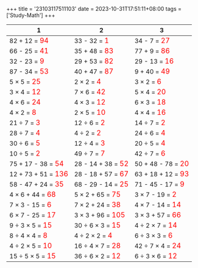 +++ 
title = '23103117511103' 
date = 2023-10-31T17:51:11+08:00 
tags = ['Study-Math'] 
+++ 

1 | 2 | 3 
-- | -- | -- 
82 + 12 = <font color=red size=4>94</font> | 33 - 32 = <font color=red size=4>1</font> | 34 - 7 = <font color=red size=4>27</font> 
66 - 25 = <font color=red size=4>41</font> | 35 + 48 = <font color=red size=4>83</font> | 77 + 9 = <font color=red size=4>86</font> 
32 - 23 = <font color=red size=4>9</font> | 29 + 53 = <font color=red size=4>82</font> | 29 - 13 = <font color=red size=4>16</font> 
87 - 34 = <font color=red size=4>53</font> | 40 + 47 = <font color=red size=4>87</font> | 9 + 40 = <font color=red size=4>49</font> 
5 × 5 = <font color=red size=4>25</font> | 2 × 2 = <font color=red size=4>4</font> | 3 × 2 = <font color=red size=4>6</font> 
3 × 4 = <font color=red size=4>12</font> | 7 × 6 = <font color=red size=4>42</font> | 5 × 4 = <font color=red size=4>20</font> 
4 × 6 = <font color=red size=4>24</font> | 4 × 3 = <font color=red size=4>12</font> | 6 × 3 = <font color=red size=4>18</font> 
4 × 2 = <font color=red size=4>8</font> | 2 × 5 = <font color=red size=4>10</font> | 4 × 4 = <font color=red size=4>16</font> 
21 ÷ 7 = <font color=red size=4>3</font> | 12 ÷ 6 = <font color=red size=4>2</font> | 14 ÷ 7 = <font color=red size=4>2</font> 
28 ÷ 7 = <font color=red size=4>4</font> | 4 ÷ 2 = <font color=red size=4>2</font> | 24 ÷ 6 = <font color=red size=4>4</font> 
30 ÷ 6 = <font color=red size=4>5</font> | 12 ÷ 4 = <font color=red size=4>3</font> | 20 ÷ 5 = <font color=red size=4>4</font> 
10 ÷ 5 = <font color=red size=4>2</font> | 49 ÷ 7 = <font color=red size=4>7</font> | 42 ÷ 7 = <font color=red size=4>6</font> 
75 + 17 - 38 = <font color=red size=4>54</font> | 28 - 14 + 38 = <font color=red size=4>52</font> | 50 + 48 - 78 = <font color=red size=4>20</font> 
12 + 73 + 51 = <font color=red size=4>136</font> | 28 - 18 + 57 = <font color=red size=4>67</font> | 63 + 18 + 12 = <font color=red size=4>93</font> 
58 - 47 + 24 = <font color=red size=4>35</font> | 68 - 29 - 14 = <font color=red size=4>25</font> | 71 - 45 - 17 = <font color=red size=4>9</font> 
4 × 6 + 44 = <font color=red size=4>68</font> | 5 × 2 + 65 = <font color=red size=4>75</font> | 3 × 7 - 19 = <font color=red size=4>2</font> 
7 × 3 - 15 = <font color=red size=4>6</font> | 7 × 2 + 24 = <font color=red size=4>38</font> | 4 × 7 - 14 = <font color=red size=4>14</font> 
6 × 7 - 25 = <font color=red size=4>17</font> | 3 × 3 + 96 = <font color=red size=4>105</font> | 3 × 3 + 57 = <font color=red size=4>66</font> 
9 ÷ 3 × 5 = <font color=red size=4>15</font> | 30 ÷ 6 × 3 = <font color=red size=4>15</font> | 4 ÷ 2 × 7 = <font color=red size=4>14</font> 
8 ÷ 4 × 4 = <font color=red size=4>8</font> | 4 ÷ 2 × 2 = <font color=red size=4>4</font> | 6 ÷ 3 × 3 = <font color=red size=4>6</font> 
4 ÷ 2 × 5 = <font color=red size=4>10</font> | 16 ÷ 4 × 7 = <font color=red size=4>28</font> | 42 ÷ 7 × 4 = <font color=red size=4>24</font> 
15 ÷ 5 × 5 = <font color=red size=4>15</font> | 36 ÷ 6 × 2 = <font color=red size=4>12</font> | 6 ÷ 3 × 6 = <font color=red size=4>12</font> 

